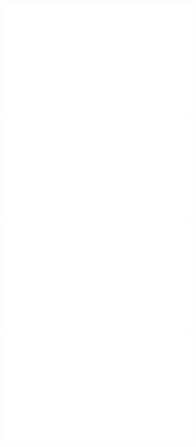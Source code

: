 <div align="center">

<a href="https://github.com/jstrieb/github-stats#gh-dark-mode-only">
<img src="https://raw.githubusercontent.com/josephcrowell/github-stats/master/generated/overview.svg#gh-dark-mode-only" />
<img src="https://raw.githubusercontent.com/josephcrowell/github-stats/master/generated/languages.svg#gh-dark-mode-only" />
</a>
<a href="https://github.com/jstrieb/github-stats#gh-light-mode-only">
<img src="https://raw.githubusercontent.com/josephcrowell/github-stats/master/generated/overview.svg#gh-light-mode-only" />
<img src="https://raw.githubusercontent.com/josephcrowell/github-stats/master/generated/languages.svg#gh-light-mode-only" />
</a>

</div>
